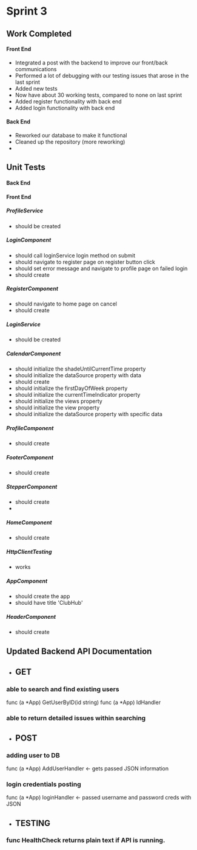 # Sprint 3

## Work Completed
#### Front End
- Integrated a post with the backend to improve our front/back communications
- Performed a lot of debugging with our testing issues that arose in the last sprint
- Added new tests
- Now have about 30 working tests, compared to none on last sprint
- Added register functionality with back end
- Added login functionality with back end

#### Back End
- Reworked our database to make it functional
- Cleaned up the repository (more reworking)
- 
## Unit Tests

#### Back End

#### Front End

##### ProfileService
- should be created

##### LoginComponent
- should call loginService login method on submit
- should navigate to register page on register button click
- should set error message and navigate to profile page on failed login
- should create

##### RegisterComponent
- should navigate to home page on cancel
- should create

##### LoginService
- should be created

##### CalendarComponent
- should initialize the shadeUntilCurrentTime property
- should initialize the dataSource property with data
- should create
- should initialize the firstDayOfWeek property
- should initialize the currentTimeIndicator property
- should initialize the views property
- should initialize the view property
- should initialize the dataSource property with specific data

##### ProfileComponent
- should create

##### FooterComponent
- should create

##### StepperComponent
- should create
- 
##### HomeComponent
- should create

##### HttpClientTesting
- works

##### AppComponent
- should create the app
- should have title 'ClubHub'

##### HeaderComponent
- should create


## Updated Backend API Documentation
- ## GET
 ### able to search and find existing users
func (a *App) GetUserByID(id string)
func (a *App) IdHandler
### able to return detailed issues within searching
- ## POST
### adding user to DB
 func (a *App) AddUserHandler <- gets passed JSON information
### login credentials posting
func (a *App) loginHandler <- passed username and password creds with JSON
- ## TESTING
### func HealthCheck returns plain text if API is running.

